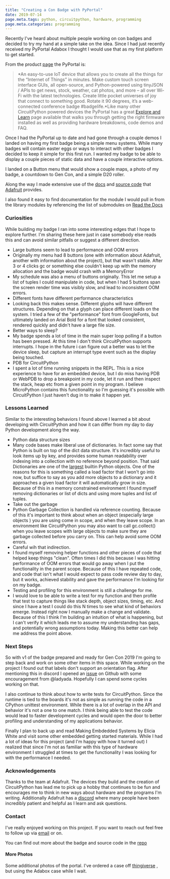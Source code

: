 ```yaml
---
title: "Creating a Con Badge with PyPortal"
date: 2019-07-14
page.meta.tags: python, circuitpython, hardware, programming
page.meta.categories: programming
---
```


Recently I've heard about multiple people working on con badges and decided to try my hand at a simple take on the idea.
Since I had just recently received my PyPortal Adabox I thought I would use that as my first platform to get started.

From the product [page](https://www.adafruit.com/product/4116) the PyPortal is:


> *An easy-to-use IoT device that allows you to create all the things for the “Internet of Things” in minutes. Make
> custom touch screen interface GUIs, all open-source, and Python-powered using tinyJSON / APIs to get news, stock,
> weather, cat photos, and more – all over Wi-Fi with the latest technologies. Create little pocket universes of joy that
> connect to something good. Rotate it 90 degrees, it’s a web-connected conference badge #badgelife.*Like many other
> CircuitPython powered devices the PyPortal has a great [Explore and Learn](https://learn.adafruit.com/adafruit-pyportal)
> page available that walks you through getting the right firmware installed as well as providing hardware breakdowns,
> code demos and FAQ.

Once I had the PyPortal up to date and had gone through a couple demos I landed on having my first badge being a simple
menu systems. While many badges will contain easter eggs or ways to interact with other badges I decided to keep it
simple for this first run. I wanted my badge to be able to display a couple pieces of static data and have a couple
interactive options.

I landed on a Button menu that would show a couple maps, a photo of my badge, a countdown to Gen Con, and a simple D20
roller.

Along the way I made extensive use of the [docs](https://circuitpython.readthedocs.io/en/latest/)
and [source code](https://github.com/adafruit) that [Adafruit](https://www.adafruit.com/) provides.

I also found it easy to find documentation for the module I would pull in from the library modules by referencing the
list of submodules on [Read the Docs](https://readthedocs.org/projects/circuitpython/)

### Curiosities

While building my badge I ran into some interesting edges that I hope to explore further. I'm sharing these here just in
case somebody else reads this and can avoid similar pitfalls or suggest a different direction.

* Large buttons seem to lead to performance and OOM errors
* Originally my menu had 8 buttons (one with information about Adafruit, another with information about the project),
  but that wasn't stable. After 3 or 4 clicks gc or something else couldn't keep up with the memory allocation and the
  badge would crash with a MemoryError
* My schedule was also a menu of buttons originally. This let me setup a list of tuples I could manipulate in code, but
  when I had 5 buttons span the screen render time was visibly slow, and lead to inconsistent OOM errors.
* Different fonts have different performance characteristics
* Looking back this makes sense. Different glyphs will have different structures. Depending on that a glyph can place
  different loads on the system. I tried a few of the "performance" font from GoogleFonts, but ultimately landed on
  Arial Bold for a font that looked consistent, rendered quickly and didn't have a large file size.
* Better ways to sleep?
* My badge spends a lot of time in the main super loop polling if a button has been pressed. At this time I don't think
  CircuitPython supports interrupts. I hope in the future i can figure out a better was to let the device sleep, but
  capture an interrupt type event such as the display being touched.
* PDB for CircuitPython
* I spent a lot of time running snippets in the REPL. This is a nice experience to have for an embedded device, but I do
  miss having PDB or WebPDB to drop a breakpoint in my code, let it run and then inspect the stack, heap etc from a
  given point in my program. I believe MicroPython contains this functionality so I'm guessing it's possible with
  CircuitPython I just haven't dug in to make it happen yet.

### Lessons Learned

Similar to the interesting behaviors I found above I learned a bit about developing with CircuitPython and how it can
differ from my day to day Python development along the way.

* Python data structure sizes
* Many code bases make liberal use of dictionaries. In fact some say that Python is built on top of the dict data
  structure. It's incredibly useful to look items up by key, and provides some human readability over indexing into a
  collection with no reference beyond position. That said Dictionaries are one of
  the [largest](https://stackoverflow.com/questions/1331471/in-memory-size-of-a-python-structure/1331541#1331541)
  builtin Python objects. One of the reasons for this is something called a load factor that I won't go into now, but
  suffice to say as you add more objects to a dictionary and it approaches a given load factor it will automatically
  grow in size. Because of this in a memory constrained environment I found myself removing dictionaries or list of
  dicts and using more tuples and list of tuples.
* Take out the garbage
* Python Garbage Collection is handled via reference counting. Because of this it's important to think about when an
  object (especially large objects ) you are using come in scope, and when they leave scope. In an environment like
  CircuitPython you may also want to call gc.collect() when you leave scopes with large objects to make sure they are
  garbage collected before you carry on. This can help avoid some OOM errors.
* Careful wih that indirection.
* I found myself removing helper functions and other pieces of code that helped keep things "clean". Often times I did
  this because I was hitting performance of OOM errors that would go away when I put the functionality in the parent
  scope. Because of this I have repeated code, and code that isn't what I would expect to pass code review day to day,
  but it works, achieved stability and gave the performance I'm looking for on my badge.
* Testing and profiling for this environment is still a challenge for me.
* I would love to be able to write a test for my function and then profile that test to capture things like stack depth,
  object sizes, timing, etc. And since I have a test I could do this N times to see what kind of behaviors emerge.
  Instead right now I manually make a change and validate. Because of this I think I'm building an intuition of what is
  happening, but I can't verify it which leads me to assume my understanding has gaps, and potentially wrong assumptions
  today. Making this better can help me address the point above.

### Next Steps

So with v1 of the badge prepared and ready for Gen Con 2019 I'm going to step back and work on some other items in this
space. While working on the project I found out that labels don't support an orientation flag. After mentioning this in
discord I opened an [issue](https://github.com/adafruit/Adafruit_CircuitPython_Display_Button/issues/9) on Github with
some encouragement from @ladyada. Hopefully I can spend some cycles working on that.

I also continue to think about how to write tests for CircuitPython. Since the runtime is tied to the boards it's not as
simple as running the code in a CPython unittest environment. While there is a lot of overlap in the API and behavior
it's not a one to one match. I think being able to test the code would lead to faster development cycles and would open
the door to better profiling and understanding of my applications behavior.

Finally I plan to back up and read Making Embdedded Systems by Elicia White and visit some other embedded getting
started materials. While I had a lot of ideas for this project (and I'm happy with how it turned out) I realized that
since I'm not as familiar with this type of hardware environment I struggled at times to get the functionality I was
looking for with the performance I needed.

### Acknowledgements

Thanks to the team at Adafruit. The devices they build and the creation of CircuitPython has lead me to pick up a hobby
that continues to be fun and encourages me to think in new ways about hardware and the programs I'm writing.
Additionally Adafruit has
a [discord](https://blog.adafruit.com/2017/07/20/adafruit-is-on-discord-discordapp-adafruit-discord-adafruit/) where
many people have been incredibly patient and helpful as I learn and ask questions.

### Contact

I've really enjoyed working on this project. If you want to reach out feel free to follow up
via [email](mailto:n0mn0m@burningdaylight.io) or on.

You can find out more about the badge and source code in the [repo](https://github.com/n0mn0m/gencon-portal)

#### More Photos

Some additional photos of the portal. I've ordered a case
off [thingiverse](https://www.thingiverse.com/search?q=pyportal&dwh=345d2cd0845a6f9) , but using the Adabox case while I
wait.
